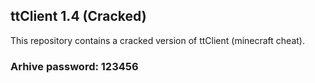 <h2>ttClient 1.4 (Cracked)</h2>

This repository contains a cracked version of ttClient (minecraft cheat). 

<h3>Arhive password: 123456</h3>
